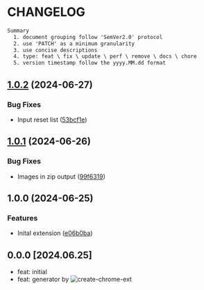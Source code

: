 # CHANGELOG

```txt
Summary
  1. document grouping follow 'SemVer2.0' protocol
  2. use 'PATCH' as a minimum granularity
  3. use concise descriptions
  4. type: feat \ fix \ update \ perf \ remove \ docs \ chore
  5. version timestamp follow the yyyy.MM.dd format
```

## [1.0.2](https://github.com/Danwakeem/aws-sso-reorder/compare/aws-sso-reorder@v1.0.1...aws-sso-reorder@v1.0.2) (2024-06-27)


### Bug Fixes

* Input reset list ([53bcf1e](https://github.com/Danwakeem/aws-sso-reorder/commit/53bcf1e12b17101c023a624bc974f1c6ac50686f))

## [1.0.1](https://github.com/Danwakeem/aws-sso-reorder/compare/aws-sso-reorder@v1.0.0...aws-sso-reorder@v1.0.1) (2024-06-26)


### Bug Fixes

* Images in zip output ([99f6319](https://github.com/Danwakeem/aws-sso-reorder/commit/99f6319ac84564b6baeda996ea9106f829316ab8))

## 1.0.0 (2024-06-25)


### Features

* Inital extension ([e06b0ba](https://github.com/Danwakeem/aws-sso-reorder/commit/e06b0ba142ae416671a889f0d9ef6d8b3ae10ac6))

## 0.0.0 [2024.06.25]

- feat: initial
- feat: generator by ![create-chrome-ext](https://github.com/guocaoyi/create-chrome-ext)

